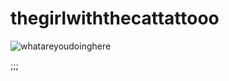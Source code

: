# thegirlwiththecattattooo

![whatareyoudoinghere](https://github.com/user-attachments/assets/c62ba6d7-8f65-4b15-b708-247bc9b8b680)

;;;
